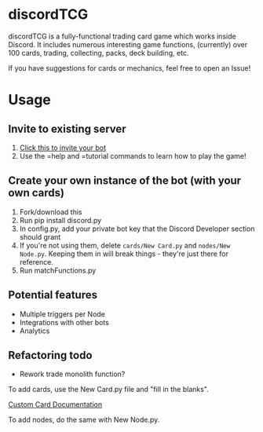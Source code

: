 # discordTCG
discordTCG is a fully-functional trading card game which works inside Discord. It includes numerous interesting game functions, (currently) over 100 cards, trading, collecting, packs, deck building, etc.

If you have suggestions for cards or mechanics, feel free to open an Issue!

# Usage

## Invite to existing server
1. [Click this to invite your bot](https://discordapp.com/api/oauth2/authorize?client_id=545701080047026176&permissions=0&scope=bot)
2. Use the =help and =tutorial commands to learn how to play the game!

## Create your own instance of the bot (with your own cards)
1. Fork/download this
2. Run pip install discord.py
3. In config.py, add your private bot key that the Discord Developer section should grant
4. If you're not using them, delete `cards/New Card.py` and `nodes/New Node.py`. Keeping them in will break things - they're just there for reference.
5. Run matchFunctions.py

## Potential features
- Multiple triggers per Node
- Integrations with other bots
- Analytics

## Refactoring todo 
- Rework trade monolith function?

To add cards, use the New Card.py file and "fill in the blanks". 

[Custom Card Documentation](https://github.com/Pazda/discordTCG/wiki)

To add nodes, do the same with New Node.py.
